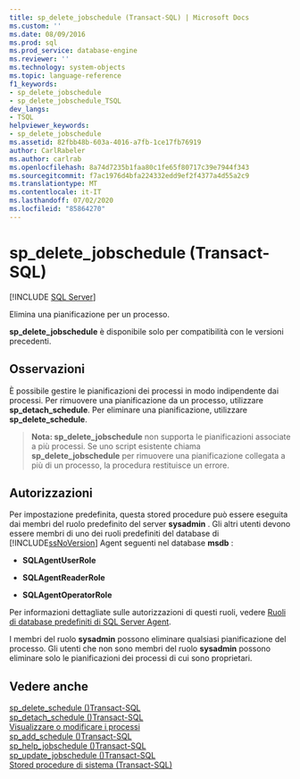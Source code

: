 ```yaml
---
title: sp_delete_jobschedule (Transact-SQL) | Microsoft Docs
ms.custom: ''
ms.date: 08/09/2016
ms.prod: sql
ms.prod_service: database-engine
ms.reviewer: ''
ms.technology: system-objects
ms.topic: language-reference
f1_keywords:
- sp_delete_jobschedule
- sp_delete_jobschedule_TSQL
dev_langs:
- TSQL
helpviewer_keywords:
- sp_delete_jobschedule
ms.assetid: 82fbb48b-603a-4016-a7fb-1ce17fb76919
author: CarlRabeler
ms.author: carlrab
ms.openlocfilehash: 8a74d7235b1faa80c1fe65f80717c39e7944f343
ms.sourcegitcommit: f7ac1976d4bfa224332edd9ef2f4377a4d55a2c9
ms.translationtype: MT
ms.contentlocale: it-IT
ms.lasthandoff: 07/02/2020
ms.locfileid: "85864270"
---
```

# <a name="sp_delete_jobschedule-transact-sql"></a>sp_delete_jobschedule (Transact-SQL)
[!INCLUDE [SQL Server](../../includes/applies-to-version/sqlserver.md)]

  Elimina una pianificazione per un processo.  
  
 **sp_delete_jobschedule** è disponibile solo per compatibilità con le versioni precedenti.  
  
  
## <a name="remarks"></a>Osservazioni  
 È possibile gestire le pianificazioni dei processi in modo indipendente dai processi. Per rimuovere una pianificazione da un processo, utilizzare **sp_detach_schedule**. Per eliminare una pianificazione, utilizzare **sp_delete_schedule**.  
  
> **Nota: sp_delete_jobschedule** non supporta le pianificazioni associate a più processi. Se uno script esistente chiama **sp_delete_jobschedule** per rimuovere una pianificazione collegata a più di un processo, la procedura restituisce un errore.  
  
## <a name="permissions"></a>Autorizzazioni  
 Per impostazione predefinita, questa stored procedure può essere eseguita dai membri del ruolo predefinito del server **sysadmin** . Gli altri utenti devono essere membri di uno dei ruoli predefiniti del database di [!INCLUDE[ssNoVersion](../../includes/ssnoversion-md.md)] Agent seguenti nel database **msdb** :  
  
-   **SQLAgentUserRole**  
  
-   **SQLAgentReaderRole**  
  
-   **SQLAgentOperatorRole**  
  
 Per informazioni dettagliate sulle autorizzazioni di questi ruoli, vedere [Ruoli di database predefiniti di SQL Server Agent](../../ssms/agent/sql-server-agent-fixed-database-roles.md).  
  
 I membri del ruolo **sysadmin** possono eliminare qualsiasi pianificazione del processo. Gli utenti che non sono membri del ruolo **sysadmin** possono eliminare solo le pianificazioni dei processi di cui sono proprietari.  
  
## <a name="see-also"></a>Vedere anche  
 [sp_delete_schedule &#40;&#41;Transact-SQL](../../relational-databases/system-stored-procedures/sp-delete-schedule-transact-sql.md)   
 [sp_detach_schedule &#40;&#41;Transact-SQL](../../relational-databases/system-stored-procedures/sp-detach-schedule-transact-sql.md)   
 [Visualizzare o modificare i processi](../../ssms/agent/view-or-modify-jobs.md)   
 [sp_add_schedule &#40;&#41;Transact-SQL](../../relational-databases/system-stored-procedures/sp-add-schedule-transact-sql.md)   
 [sp_help_jobschedule &#40;&#41;Transact-SQL](../../relational-databases/system-stored-procedures/sp-help-jobschedule-transact-sql.md)   
 [sp_update_jobschedule &#40;&#41;Transact-SQL](../../relational-databases/system-stored-procedures/sp-update-jobschedule-transact-sql.md)   
 [Stored procedure di sistema &#40;Transact-SQL&#41;](../../relational-databases/system-stored-procedures/system-stored-procedures-transact-sql.md)  
  
  
